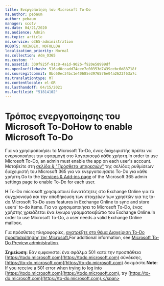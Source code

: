 ```yaml
---
title: Ενεργοποίηση του Microsoft To-Do
ms.author: pebaum
author: pebaum
manager: scotv
ms.date: 04/21/2020
ms.audience: Admin
ms.topic: article
ms.service: o365-administration
ROBOTS: NOINDEX, NOFOLLOW
localization_priority: Normal
ms.collection: Adm_O365
ms.custom: ''
ms.assetid: 339f925f-91c8-4a1d-902b-f920e58999df
ms.openlocfilehash: 516ad0ccadd74eee7e00353d7439eebc6d88718f
ms.sourcegitcommit: 8bc60ec34bc1e40685e3976576e04a2623f63a7c
ms.translationtype: MT
ms.contentlocale: el-GR
ms.lasthandoff: 04/15/2021
ms.locfileid: "51814102"
---
```

# <a name="how-to-enable-microsoft-to-do"></a><span data-ttu-id="021a0-102">Τρόπος ενεργοποίησης του Microsoft To-Do</span><span class="sxs-lookup"><span data-stu-id="021a0-102">How to enable Microsoft To-Do</span></span>

<span data-ttu-id="021a0-103">Για να χρησιμοποιήσει το Microsoft To-Do, ένας διαχειριστής πρέπει να ενεργοποιήσει την εφαρμογή στο λογαριασμό κάθε χρήστη.</span><span class="sxs-lookup"><span data-stu-id="021a0-103">In order to use Microsoft To-Do, an admin must enable the app on each user's account.</span></span> <span data-ttu-id="021a0-104">Μεταβείτε στη [σελίδα &amp; "Πρόσθετα υπηρεσιών"](https://portal.office.com/adminportal/home#/Settings/ServicesAndAddIns) της σελίδας ρυθμίσεων διαχειριστή του Microsoft 365 για να ενεργοποιήσετε To-Do για κάθε χρήστη.</span><span class="sxs-lookup"><span data-stu-id="021a0-104">Go to the [Services &amp; Add-ins page](https://portal.office.com/adminportal/home#/Settings/ServicesAndAddIns) of the Microsoft 365 admin settings page to enable To-Do for each user.</span></span>
  
<span data-ttu-id="021a0-105">Η To-Do microsoft χρησιμοποιεί δυνατότητες στο Exchange Online για το συγχρονισμό και την αποθήκευση των στοιχείων των χρηστών για τις to-do.</span><span class="sxs-lookup"><span data-stu-id="021a0-105">Microsoft To-Do uses features in Exchange Online to sync and store users' to-do items.</span></span> <span data-ttu-id="021a0-106">Για να χρησιμοποιήσει το Microsoft To-Do, ένας χρήστης χρειάζεται ένα έγκυρο γραμματοκιβώτιο του Exchange Online.</span><span class="sxs-lookup"><span data-stu-id="021a0-106">In order to use Microsoft To-Do, a user needs a valid Exchange Online mailbox.</span></span>
  
<span data-ttu-id="021a0-107">Για πρόσθετες πληροφορίες, [ανατρέξτε στο θέμα Διαχείριση To-Do προεπισκόπησης της Microsoft.](https://support.office.com/article/490c1a8c-2333-4952-8125-841afadb9620.aspx)</span><span class="sxs-lookup"><span data-stu-id="021a0-107">For additional information, see [Microsoft To-Do Preview administration](https://support.office.com/article/490c1a8c-2333-4952-8125-841afadb9620.aspx).</span></span>
  
 <span data-ttu-id="021a0-108">**Σημείωση:** Εάν εμφανιστεί ένα σφάλμα 501 κατά την προσπάθεια [https://todo.microsoft.com](https://todo.microsoft.com) σύνδεσης, [https://to-do.microsoft.com](https://to-do.microsoft.com) δοκιμάστε.</span><span class="sxs-lookup"><span data-stu-id="021a0-108">**Note**: If you receive a 501 error when trying to log into [https://todo.microsoft.com](https://todo.microsoft.com), try [https://to-do.microsoft.com](https://to-do.microsoft.com).</span></span>
  

